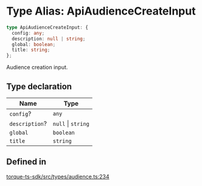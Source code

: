 # Type Alias: ApiAudienceCreateInput

```ts
type ApiAudienceCreateInput: {
  config: any;
  description: null | string;
  global: boolean;
  title: string;
};
```

Audience creation input.

## Type declaration

| Name | Type |
| ------ | ------ |
| `config`? | `any` |
| `description`? | `null` \| `string` |
| `global` | `boolean` |
| `title` | `string` |

## Defined in

[torque-ts-sdk/src/types/audience.ts:234](https://github.com/torque-labs/torque-ts-sdk/blob/e34efdf278512e8a58bacdba966e9cd90b1db20a/src/types/audience.ts#L234)
